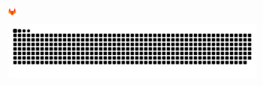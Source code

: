 [![GitLab](assets/gitlab_logo.png)](https://gitlab.com/users/koduli/projects)

![snake gif](https://github.com/koduli/koduli/blob/output/github-snake-dark.svg)
